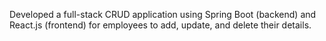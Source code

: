 Developed a full-stack CRUD application using Spring Boot (backend) and React.js (frontend) for employees to add, update, and delete their details.
